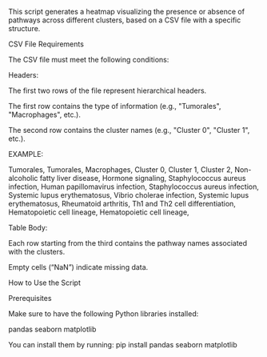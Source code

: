 This script generates a heatmap visualizing the presence or absence of pathways across different clusters, based on a CSV file with a specific structure.

CSV File Requirements

The CSV file must meet the following conditions:

Headers:

The first two rows of the file represent hierarchical headers.

The first row contains the type of information (e.g., "Tumorales", "Macrophages", etc.).

The second row contains the cluster names (e.g., "Cluster 0", "Cluster 1", etc.).

EXAMPLE: 

Tumorales,                   Tumorales,                   Macrophages,
Cluster 0,                   Cluster 1,                   Cluster 2,
Non-alcoholic fatty liver disease, Hormone signaling,       Staphylococcus aureus infection,
Human papillomavirus infection,     Staphylococcus aureus infection, Systemic lupus erythematosus,
Vibrio cholerae infection,          Systemic lupus erythematosus,    Rheumatoid arthritis,
Th1 and Th2 cell differentiation,   Hematopoietic cell lineage,      Hematopoietic cell lineage,

Table Body:

Each row starting from the third contains the pathway names associated with the clusters.

Empty cells (“NaN”) indicate missing data.

How to Use the Script

Prerequisites

Make sure to have the following Python libraries installed:

pandas
seaborn
matplotlib

You can install them by running:
pip install pandas seaborn matplotlib
